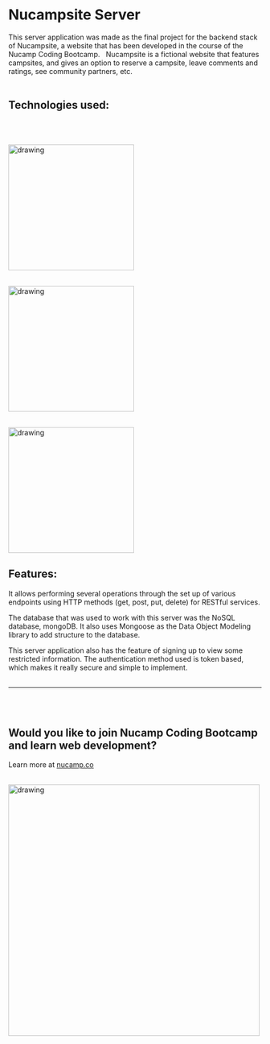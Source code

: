 # Nucampsite Server

This server application was made as the final project for the backend stack of Nucampsite, a website that has been developed in the course of the Nucamp Coding Bootcamp. &nbsp; Nucampsite is a fictional website that features campsites, and gives an option to reserve a campsite, leave comments and ratings, see community partners, etc. \
&nbsp;

## Technologies used:

\
&nbsp;

<img src="https://upload.wikimedia.org/wikipedia/commons/thumb/d/d9/Node.js_logo.svg/1200px-Node.js_logo.svg.png" alt="drawing" width="250"/>\
&nbsp;

<img src="https://expressjs.com/images/express-facebook-share.png" alt="drawing" width="250"/>\
&nbsp;

<img src="https://www.bloorresearch.com/wp-content/uploads/2013/03/MONGO-DB-logo-300x470--x.png" alt="drawing" width="250"/>

## Features:

It allows performing several operations through the set up of various endpoints using HTTP methods (get, post, put, delete) for RESTful services.

The database that was used to work with this server was the NoSQL database, mongoDB. It also uses Mongoose as the Data Object Modeling library to add structure to the database.

This server application also has the feature of signing up to view some restricted information. The authentication method used is token based, which makes it really secure and simple to implement.\
&nbsp;

---

\
&nbsp;

## Would you like to join Nucamp Coding Bootcamp and learn web development?

Learn more at [nucamp.co](https://www.nucamp.co/)\
&nbsp;

<img src="https://www.nucamp.co/assets/imgs/communities/nucamp-logo-full-lockup-color-vector.svg" alt="drawing" width="500"/>
